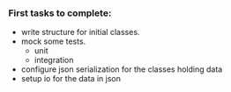 ### **First tasks to complete**:
* write structure for initial classes.
* mock some tests.
    * unit
    * integration
* configure json serialization for the classes holding data
* setup io for the data in json



